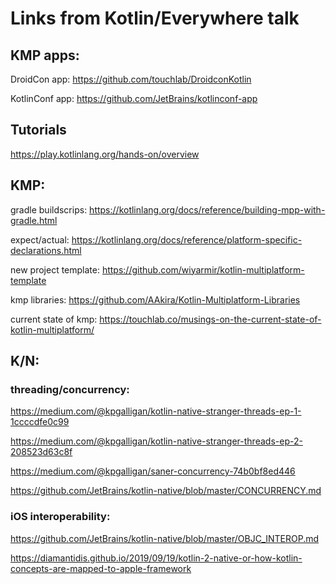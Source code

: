 # Links from Kotlin/Everywhere talk 

## KMP apps:

DroidCon app: https://github.com/touchlab/DroidconKotlin

KotlinConf app: https://github.com/JetBrains/kotlinconf-app

## Tutorials

https://play.kotlinlang.org/hands-on/overview

## KMP:
gradle buildscrips: https://kotlinlang.org/docs/reference/building-mpp-with-gradle.html

expect/actual: https://kotlinlang.org/docs/reference/platform-specific-declarations.html

new project template: https://github.com/wiyarmir/kotlin-multiplatform-template

kmp libraries: https://github.com/AAkira/Kotlin-Multiplatform-Libraries

current state of kmp: https://touchlab.co/musings-on-the-current-state-of-kotlin-multiplatform/


## K/N:
### threading/concurrency: 
https://medium.com/@kpgalligan/kotlin-native-stranger-threads-ep-1-1ccccdfe0c99

https://medium.com/@kpgalligan/kotlin-native-stranger-threads-ep-2-208523d63c8f

https://medium.com/@kpgalligan/saner-concurrency-74b0bf8ed446

https://github.com/JetBrains/kotlin-native/blob/master/CONCURRENCY.md


### iOS interoperability: 
https://github.com/JetBrains/kotlin-native/blob/master/OBJC_INTEROP.md

https://diamantidis.github.io/2019/09/19/kotlin-2-native-or-how-kotlin-concepts-are-mapped-to-apple-framework
